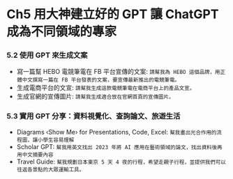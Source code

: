 # Ch5 用大神建立好的 GPT 讓 ChatGPT 成為不同領域的專家

### 5.2	使用 GPT 來生成文案

- 寫一篇幫 HEBO 電競筆電在 FB 平台宣傳的文案: `請幫我為 HEBO 這個品牌，用正體中文撰寫一篇在 FB 平台發表的文案，要宣傳最新推出的電競筆電。`
- 生成電商平台的文宣: `請幫我生成這款電競筆電在電商平台上的產品文宣。`
- 生成官網的宣傳圖片: `請幫我生成適合放在官網首頁的宣傳圖片。`

### 5.3	實用 GPT 分享：資料視覺化、查詢論文、旅遊生活

- Diagrams ‹Show Me› for Presentations, Code, Excel: `幫我畫出光合作用的流程圖，讓小學生容易理解`
- Scholar GPT: `幫我用英文找出 2023 年將 AI 應用在藝術領域的論文，找出資料後再用中文摘要內容`
- Travel Guide: `幫我規劃日本東京 5 天 4 夜的行程，希望走親子行程，並提供我們可以往返各景點的大眾運輸工具。`
